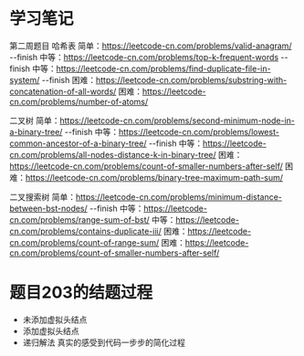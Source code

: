 # 学习笔记
第二周题目
哈希表
简单：https://leetcode-cn.com/problems/valid-anagram/            --finish
中等：https://leetcode-cn.com/problems/top-k-frequent-words      --finish
中等：https://leetcode-cn.com/problems/find-duplicate-file-in-system/    --finish
困难：https://leetcode-cn.com/problems/substring-with-concatenation-of-all-words/
困难：https://leetcode-cn.com/problems/number-of-atoms/

二叉树
简单：https://leetcode-cn.com/problems/second-minimum-node-in-a-binary-tree/     --finish
中等：https://leetcode-cn.com/problems/lowest-common-ancestor-of-a-binary-tree/  --finish
中等：https://leetcode-cn.com/problems/all-nodes-distance-k-in-binary-tree/
困难：https://leetcode-cn.com/problems/count-of-smaller-numbers-after-self/
困难：https://leetcode-cn.com/problems/binary-tree-maximum-path-sum/

二叉搜索树
简单：https://leetcode-cn.com/problems/minimum-distance-between-bst-nodes/     --finish
中等：https://leetcode-cn.com/problems/range-sum-of-bst/
中等：https://leetcode-cn.com/problems/contains-duplicate-iii/
困难：https://leetcode-cn.com/problems/count-of-range-sum/
困难：https://leetcode-cn.com/problems/count-of-smaller-numbers-after-self/

# 题目203的结题过程
- 未添加虚拟头结点
- 添加虚拟头结点
- 递归解法
真实的感受到代码一步步的简化过程
